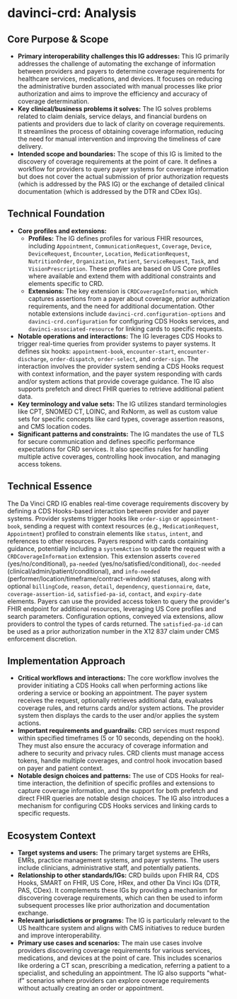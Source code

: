 # davinci-crd: Analysis

## Core Purpose & Scope

-   **Primary interoperability challenges this IG addresses:** This IG primarily addresses the challenge of automating the exchange of information between providers and payers to determine coverage requirements for healthcare services, medications, and devices. It focuses on reducing the administrative burden associated with manual processes like prior authorization and aims to improve the efficiency and accuracy of coverage determination.
-   **Key clinical/business problems it solves:** The IG solves problems related to claim denials, service delays, and financial burdens on patients and providers due to lack of clarity on coverage requirements. It streamlines the process of obtaining coverage information, reducing the need for manual intervention and improving the timeliness of care delivery.
-   **Intended scope and boundaries:** The scope of this IG is limited to the discovery of coverage requirements at the point of care. It defines a workflow for providers to query payer systems for coverage information but does not cover the actual submission of prior authorization requests (which is addressed by the PAS IG) or the exchange of detailed clinical documentation (which is addressed by the DTR and CDex IGs).

## Technical Foundation

-   **Core profiles and extensions:**
    -   **Profiles:** The IG defines profiles for various FHIR resources, including `Appointment`, `CommunicationRequest`, `Coverage`, `Device`, `DeviceRequest`, `Encounter`, `Location`, `MedicationRequest`, `NutritionOrder`, `Organization`, `Patient`, `ServiceRequest`, `Task`, and `VisionPrescription`. These profiles are based on US Core profiles where available and extend them with additional constraints and elements specific to CRD.
    -   **Extensions:** The key extension is `CRDCoverageInformation`, which captures assertions from a payer about coverage, prior authorization requirements, and the need for additional documentation. Other notable extensions include `davinci-crd.configuration-options` and `davinci-crd.configuration` for configuring CDS Hooks services, and `davinci-associated-resource` for linking cards to specific requests.
-   **Notable operations and interactions:** The IG leverages CDS Hooks to trigger real-time queries from provider systems to payer systems. It defines six hooks: `appointment-book`, `encounter-start`, `encounter-discharge`, `order-dispatch`, `order-select`, and `order-sign`. The interaction involves the provider system sending a CDS Hooks request with context information, and the payer system responding with cards and/or system actions that provide coverage guidance. The IG also supports prefetch and direct FHIR queries to retrieve additional patient data.
-   **Key terminology and value sets:** The IG utilizes standard terminologies like CPT, SNOMED CT, LOINC, and RxNorm, as well as custom value sets for specific concepts like card types, coverage assertion reasons, and CMS location codes.
-   **Significant patterns and constraints:** The IG mandates the use of TLS for secure communication and defines specific performance expectations for CRD services. It also specifies rules for handling multiple active coverages, controlling hook invocation, and managing access tokens.

## Technical Essence

The Da Vinci CRD IG enables real-time coverage requirements discovery by defining a CDS Hooks-based interaction between provider and payer systems. Provider systems trigger hooks like `order-sign` or `appointment-book`, sending a request with context resources (e.g., `MedicationRequest`, `Appointment`) profiled to constrain elements like `status`, `intent`, and references to other resources. Payers respond with cards containing guidance, potentially including a `systemAction` to update the request with a `CRDCoverageInformation` extension. This extension asserts `covered` (yes/no/conditional), `pa-needed` (yes/no/satisfied/conditional), `doc-needed` (clinical/admin/patient/conditional), and `info-needed` (performer/location/timeframe/contract-window) statuses, along with optional `billingCode`, `reason`, `detail`, `dependency`, `questionnaire`, `date`, `coverage-assertion-id`, `satisfied-pa-id`, `contact`, and `expiry-date` elements. Payers can use the provided access token to query the provider's FHIR endpoint for additional resources, leveraging US Core profiles and search parameters. Configuration options, conveyed via extensions, allow providers to control the types of cards returned. The `satisfied-pa-id` can be used as a prior authorization number in the X12 837 claim under CMS enforcement discretion.

## Implementation Approach

-   **Critical workflows and interactions:** The core workflow involves the provider initiating a CDS Hooks call when performing actions like ordering a service or booking an appointment. The payer system receives the request, optionally retrieves additional data, evaluates coverage rules, and returns cards and/or system actions. The provider system then displays the cards to the user and/or applies the system actions.
-   **Important requirements and guardrails:** CRD services must respond within specified timeframes (5 or 10 seconds, depending on the hook). They must also ensure the accuracy of coverage information and adhere to security and privacy rules. CRD clients must manage access tokens, handle multiple coverages, and control hook invocation based on payer and patient context.
-   **Notable design choices and patterns:** The use of CDS Hooks for real-time interaction, the definition of specific profiles and extensions to capture coverage information, and the support for both prefetch and direct FHIR queries are notable design choices. The IG also introduces a mechanism for configuring CDS Hooks services and linking cards to specific requests.

## Ecosystem Context

-   **Target systems and users:** The primary target systems are EHRs, EMRs, practice management systems, and payer systems. The users include clinicians, administrative staff, and potentially patients.
-   **Relationship to other standards/IGs:** CRD builds upon FHIR R4, CDS Hooks, SMART on FHIR, US Core, HRex, and other Da Vinci IGs (DTR, PAS, CDex). It complements these IGs by providing a mechanism for discovering coverage requirements, which can then be used to inform subsequent processes like prior authorization and documentation exchange.
-   **Relevant jurisdictions or programs:** The IG is particularly relevant to the US healthcare system and aligns with CMS initiatives to reduce burden and improve interoperability.
-   **Primary use cases and scenarios:** The main use cases involve providers discovering coverage requirements for various services, medications, and devices at the point of care. This includes scenarios like ordering a CT scan, prescribing a medication, referring a patient to a specialist, and scheduling an appointment. The IG also supports "what-if" scenarios where providers can explore coverage requirements without actually creating an order or appointment.
